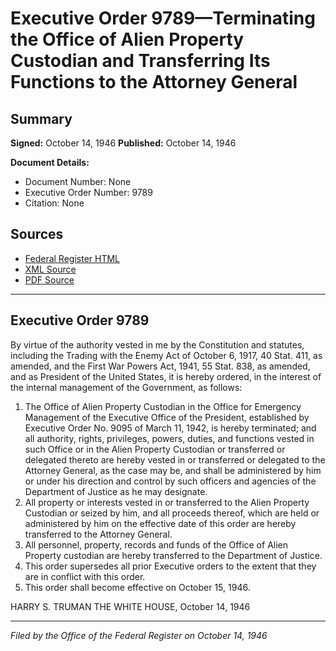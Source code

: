 # Executive Order 9789—Terminating the Office of Alien Property Custodian and Transferring Its Functions to the Attorney General

## Summary

**Signed:** October 14, 1946
**Published:** October 14, 1946

**Document Details:**
- Document Number: None
- Executive Order Number: 9789
- Citation: None

## Sources
- [Federal Register HTML](https://www.presidency.ucsb.edu/documents/executive-order-9789-terminating-the-office-alien-property-custodian-and-transferring-its)
- [XML Source](None)
- [PDF Source](None)

---

## Executive Order 9789

By virtue of the authority vested in me by the Constitution and statutes, including the Trading with the Enemy Act of October 6, 1917, 40 Stat. 411, as amended, and the First War Powers Act, 1941, 55 Stat. 838, as amended, and as President of the United States, it is hereby ordered, in the interest of the internal management of the Government, as follows:
1. The Office of Alien Property Custodian in the Office for Emergency Management of the Executive Office of the President, established by Executive Order No. 9095 of March 11, 1942, is hereby terminated; and all authority, rights, privileges, powers, duties, and functions vested in such Office or in the Alien Property Custodian or transferred or delegated thereto are hereby vested in or transferred or delegated to the Attorney General, as the case may be, and shall be administered by him or under his direction and control by such officers and agencies of the Department of Justice as he may designate.
2. All property or interests vested in or transferred to the Alien Property Custodian or seized by him, and all proceeds thereof, which are held or administered by him on the effective date of this order are hereby transferred to the Attorney General.
3. All personnel, property, records and funds of the Office of Alien Property custodian are hereby transferred to the Department of Justice.
4. This order supersedes all prior Executive orders to the extent that they are in conflict with this order.
5. This order shall become effective on October 15, 1946.

HARRY S. TRUMAN
THE WHITE HOUSE,
October 14, 1946

---

*Filed by the Office of the Federal Register on October 14, 1946*
